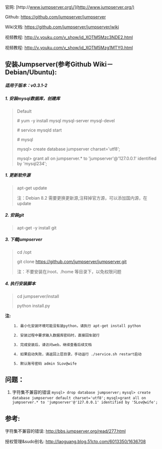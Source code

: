 官网: [http:\/\/www.jumpserver.org\/](http://www.jumpserver.org/)

Github: [https:\/\/github.com\/jumpserver\/jumpserver](https://github.com/jumpserver/jumpserver)

Wiki文档: [https:\/\/github.com\/jumpserver\/jumpserver\/wiki](https://github.com/jumpserver/jumpserver/wiki)

视频教程: [http:\/\/v.youku.com\/v\_show\/id\_XOTM5Mzc3NDE2.html](http://v.youku.com/v_show/id_XOTM5Mzc3NDE2.html)

视频教程: [http:\/\/v.youku.com\/v\_show\/id\_XOTM5Mzg1MTY0.html](http://v.youku.com/v_show/id_XOTM5Mzg1MTY0.html)

## 安装Jumpserver\(参考Github Wiki－**Debian\/Ubuntu**\):

##### **适用于版本：v0.3.1-2**

##### **1. 安装mysql数据库，创建库**

> Default
> 
> \# yum -y install mysql mysql-server mysql-devel
> 
> \# service mysqld start
> 
> \# mysql
> 
> mysql&gt; create database jumpserver charset='utf8';
> 
> mysql&gt; grant all on jumpserver.\* to 'jumpserver'@'127.0.0.1' identified by 'mysql234';

##### **1. 更新软件源**

> apt-get update
> 
> 注：Debian 8.2 需要更换更新源,注释掉官方源，可以添加国内源，在update

##### **2. 安装git**

> apt-get -y install git

##### **3. 下载jumpserver**

> cd \/opt
> 
> git clone [https:\/\/github.com\/jumpserver\/jumpserver.git](https://github.com/jumpserver/jumpserver.git)
> 
> 注：不要安装在\/root、\/home 等目录下，以免权限问题

##### **4. 执行安装脚本**

> cd jumpserver\/install
> 
> python install.py

**注:**

```
    1. 最小化安装环境可能没有装python，请执行 apt-get install python

    2. 安装过程中要求输入数据库密码时，直接回车就行

    3. 完成安装后，请访问web，继续查看后续文档

    4. 如果启动失败，请返回上层目录，手动运行 ./service.sh restart启动

    5. 默认账号密码 admin 5Lov@wife
```

## 问题：

1. 字符集不兼容的错误
  `mysql> drop database jumpserver;`
  `mysql> create database jumpserver default charset='utf8';`
  `mysql>grant all on jumpserver.* to 'jumpserver'@'127.0.0.1' identified by '5Lov@wife';`

## 参考:

字符集不兼容的错误: [http:\/\/bbs.jumpserver.org\/read\/277.html](http://bbs.jumpserver.org/read/277.html)

授权管理&sudo别名: [http:\/\/laoguang.blog.51cto.com\/6013350\/1636708](http://laoguang.blog.51cto.com/6013350/1636708)

